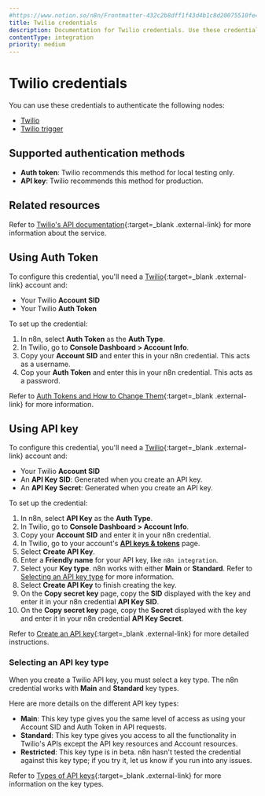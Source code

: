 ```yaml
---
#https://www.notion.so/n8n/Frontmatter-432c2b8dff1f43d4b1c8d20075510fe4
title: Twilio credentials
description: Documentation for Twilio credentials. Use these credentials to authenticate Twilio in n8n, a workflow automation platform.
contentType: integration
priority: medium
---
```


# Twilio credentials

You can use these credentials to authenticate the following nodes:

- [Twilio](/integrations/builtin/app-nodes/n8n-nodes-base.twilio/)
- [Twilio trigger](/integrations/builtin/trigger-nodes/n8n-nodes-base.twiliotrigger/)

## Supported authentication methods

- **Auth token**: Twilio recommends this method for local testing only.
- **API key**: Twilio recommends this method for production.

## Related resources

Refer to [Twilio's API documentation](https://www.twilio.com/docs){:target=_blank .external-link} for more information about the service.

## Using Auth Token

To configure this credential, you'll need a [Twilio](https://twilio.com/){:target=_blank .external-link} account and:

- Your Twilio **Account SID**
- Your Twilio **Auth Token**

To set up the credential:

1. In n8n, select **Auth Token** as the **Auth Type**.
2. In Twilio, go to **Console Dashboard > Account Info**.
3. Copy your **Account SID** and enter this in your n8n credential. This acts as a username.
4. Cop your **Auth Token** and enter this in your n8n credential. This acts as a password.

Refer to [Auth Tokens and How to Change Them](https://help.twilio.com/articles/223136027-Auth-Tokens-and-How-to-Change-Them){:target=_blank .external-link} for more information.

## Using API key

To configure this credential, you'll need a [Twilio](https://twilio.com/){:target=_blank .external-link} account and:

- Your Twilio **Account SID**
- An **API Key SID**: Generated when you create an API key.
- An **API Key Secret**: Generated when you create an API key.

To set up the credential:

1. In n8n, select **API Key** as the **Auth Type**.
2. In Twilio, go to **Console Dashboard > Account Info**.
3. Copy your **Account SID** and enter it in your n8n credential.
4. In Twilio, go to your account's [**API keys & tokens**](https://www.twilio.com/console/project/api-keys) page.
5. Select **Create API Key**.
6. Enter a **Friendly name** for your API key, like `n8n integration`.
7. Select your **Key type**. n8n works with either **Main** or **Standard**. Refer to [Selecting an API key type](#selecting-an-api-key-type) for more information.
8. Select **Create API Key** to finish creating the key.
5. On the **Copy secret key** page, copy the **SID** displayed with the key and enter it in your n8n credential **API Key SID**.
6. On the **Copy secret key** page, copy the **Secret** displayed with the key and enter it in your n8n credential **API Key Secret**.

Refer to [Create an API key](https://www.twilio.com/docs/iam/api-keys#create-an-api-key){:target=_blank .external-link} for more detailed instructions.

### Selecting an API key type

When you create a Twilio API key, you must select a key type. The n8n credential works with **Main** and **Standard** key types.

Here are more details on the different API key types:

* **Main**: This key type gives you the same level of access as using your Account SID and Auth Token in API requests.
* **Standard**: This key type gives you access to all the functionality in Twilio's APIs except the API key resources and Account resources.
* **Restricted**: This key type is in beta. n8n hasn't tested the credential against this key type; if you try it, let us know if you run into any issues.

Refer to [Types of API keys](https://www.twilio.com/docs/iam/api-keys#types-of-api-keys){:target=_blank .external-link} for more information on the key types.
